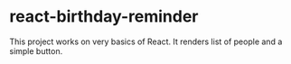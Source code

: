 # react-birthday-reminder
This project works on very basics of React. It renders list of people and a simple button.
